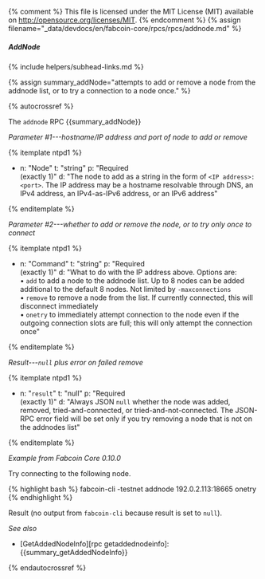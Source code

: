 {% comment %}
This file is licensed under the MIT License (MIT) available on
http://opensource.org/licenses/MIT.
{% endcomment %}
{% assign filename="_data/devdocs/en/fabcoin-core/rpcs/rpcs/addnode.md" %}

##### AddNode
{% include helpers/subhead-links.md %}

{% assign summary_addNode="attempts to add or remove a node from the addnode list, or to try a connection to a node once." %}

{% autocrossref %}

The `addnode` RPC {{summary_addNode}}

*Parameter #1---hostname/IP address and port of node to add or remove*

{% itemplate ntpd1 %}
- n: "Node"
  t: "string"
  p: "Required<br>(exactly 1)"
  d: "The node to add as a string in the form of `<IP address>:<port>`.  The IP address may be a hostname resolvable through DNS, an IPv4 address, an IPv4-as-IPv6 address, or an IPv6 address"

{% enditemplate %}

*Parameter #2---whether to add or remove the node, or to try only once to connect*

{% itemplate ntpd1 %}
- n: "Command"
  t: "string"
  p: "Required<br>(exactly 1)"
  d: "What to do with the IP address above.  Options are:<br>• `add` to add a node to the addnode list.  Up to 8 nodes can be added additional to the default 8 nodes. Not limited by `-maxconnections`<br>• `remove` to remove a node from the list.  If currently connected, this will disconnect immediately<br>• `onetry` to immediately attempt connection to the node even if the outgoing connection slots are full; this will only attempt the connection once"

{% enditemplate %}

*Result---`null` plus error on failed remove*

{% itemplate ntpd1 %}
- n: "`result`"
  t: "null"
  p: "Required<br>(exactly 1)"
  d: "Always JSON `null` whether the node was added, removed, tried-and-connected, or tried-and-not-connected.  The JSON-RPC error field will be set only if you try removing a node that is not on the addnodes list"

{% enditemplate %}

*Example from Fabcoin Core 0.10.0*

Try connecting to the following node.

{% highlight bash %}
fabcoin-cli -testnet addnode 192.0.2.113:18665 onetry
{% endhighlight %}

Result (no output from `fabcoin-cli` because result is set to `null`).

*See also*

* [GetAddedNodeInfo][rpc getaddednodeinfo]: {{summary_getAddedNodeInfo}}

{% endautocrossref %}

